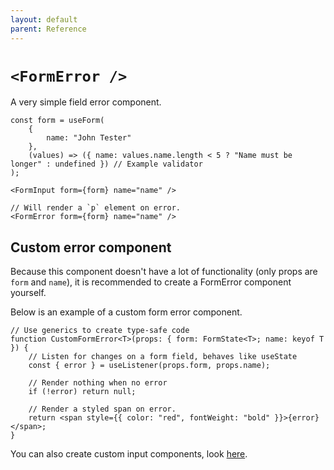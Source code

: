 ```yaml
---
layout: default
parent: Reference
---
```


# `<FormError />`

A very simple field error component.

```tsx
const form = useForm(
    {
        name: "John Tester"
    },
    (values) => ({ name: values.name.length < 5 ? "Name must be longer" : undefined }) // Example validator
);

<FormInput form={form} name="name" />

// Will render a `p` element on error.
<FormError form={form} name="name" />
```

## Custom error component

Because this component doesn't have a lot of functionality (only props are `form` and `name`), it is recommended to create a FormError component yourself.

Below is an example of a custom form error component.

```tsx
// Use generics to create type-safe code
function CustomFormError<T>(props: { form: FormState<T>; name: keyof T }) {
    // Listen for changes on a form field, behaves like useState
    const { error } = useListener(props.form, props.name);

    // Render nothing when no error
    if (!error) return null;

    // Render a styled span on error.
    return <span style={{ color: "red", fontWeight: "bold" }}>{error}</span>;
}
```

You can also create custom input components, look [here](/typed-react-form/examples/Custom-input).
